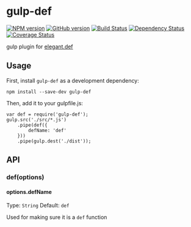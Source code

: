 # gulp-def
[![NPM version](https://badge.fury.io/js/gulp-def.svg)](https://npmjs.org/package/gulp-def)
[![GitHub version][git-tag-image]][project-url]
[![Build Status][travis-image]][travis-url]
[![Dependency Status][daviddm-url]][daviddm-image]
[![Coverage Status][coveralls-image]][coveralls-url]


gulp plugin for [elegant.def](https://github.com/qiu8310/elegant.def)

## Usage

First, install `gulp-def` as a development dependency:

```
npm install --save-dev gulp-def
```

Then, add it to your gulpfile.js:

```
var def = require('gulp-def');
gulp.src('./src/*.js')
    .pipe(def({
        defName: 'def'
    }))
    .pipe(gulp.dest('./dist'));
```    
    
## API

### def(options)

#### options.defName

Type: `String`
Default: `def`

Used for making sure it is a `def` function

[doc-url]: http://inch-ci.org/github/qiu8310/gulp-def
[doc-image]: http://inch-ci.org/github/qiu8310/gulp-def.svg?branch=master
[project-url]: https://github.com/qiu8310/gulp-def
[git-tag-image]: http://img.shields.io/github/tag/qiu8310/gulp-def.svg
[travis-url]: https://travis-ci.org/qiu8310/gulp-def
[travis-image]: https://travis-ci.org/qiu8310/gulp-def.svg?branch=master
[daviddm-url]: https://david-dm.org/qiu8310/gulp-def.svg?theme=shields.io
[daviddm-image]: https://david-dm.org/qiu8310/gulp-def
[coveralls-url]: https://coveralls.io/r/qiu8310/gulp-def
[coveralls-image]: https://coveralls.io/repos/qiu8310/gulp-def/badge.png